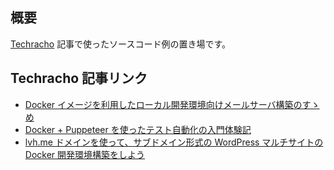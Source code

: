 ## 概要
[Techracho](https://techracho.bpsinc.jp/) 記事で使ったソースコード例の置き場です。

## Techracho 記事リンク
* [Docker イメージを利用したローカル開発環境向けメールサーバ構築のすゝめ](https://techracho.bpsinc.jp/ebi/2019_07_05/76438)
* [Docker + Puppeteer を使ったテスト自動化の入門体験記](https://techracho.bpsinc.jp/ebi/2019_12_11/76458)
* [lvh.me ドメインを使って、サブドメイン形式の WordPress マルチサイトの Docker 開発環境構築をしよう](https://techracho.bpsinc.jp/ebi/2020_04_23/91311)
